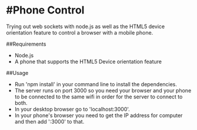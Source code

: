 #Phone Control
============

Trying out web sockets with node.js as well as the HTML5 device orientation feature to control a browser with a mobile phone.

##Requirements

- Node.js
- A phone that supports the HTML5 Device orientation feature

##Usage

- Run 'npm install' in your command line to install the dependencies.
- The server runs on port 3000 so you need your browser and your phone to be connected to the same wifi in order for the server to connect to both.
- In your desktop browser go to 'localhost:3000'.
- In your phone's browser you need to get the IP address for computer and then add ':3000' to that.